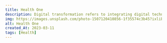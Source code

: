 ```yaml
---
title: Health One
description: Digital transformation refers to integrating digital technology into all business areas, fundamentally changing how the organisation operates and delivers value to customers.
img: https://images.unsplash.com/photo-1507120410856-1f35574c3b45?ixlib=rb-4.0.3&ixid=MnwxMjA3fDB8MHxwaG90by1wYWdlfHx8fGVufDB8fHx8&auto=format&fit=crop&w=1170&q=80
alt: Health One
created_At: 2023-03-11
tags: [Health]
---
```


